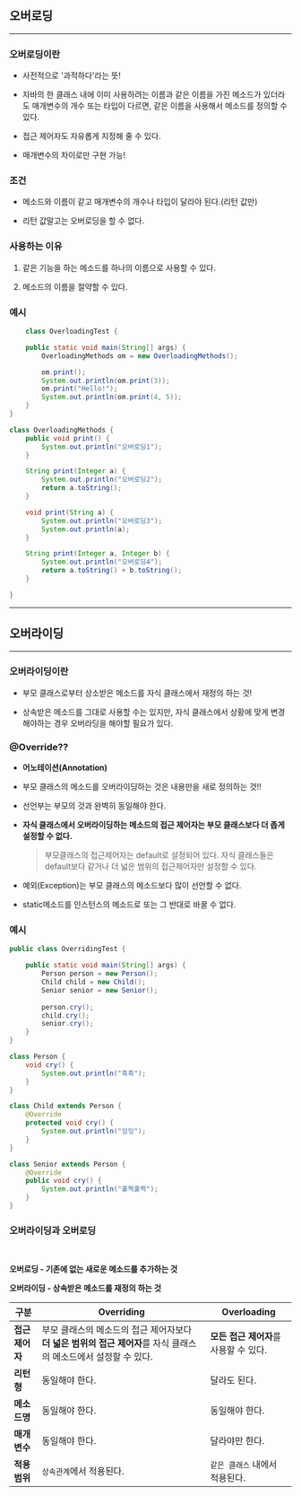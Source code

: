 ## 오버로딩
---
### 오버로딩이란
* 사전적으로 '과적하다'라는 뜻!

* 자바의 한 클래스 내에 이미 사용하려는 이름과 같은 이름을 가진 메소드가 있더라도 매개변수의 개수 또는 타입이 다르면, 같은 이름을 사용해서 메소드를 정의할 수 있다.

* 접근 제어자도 자유롭게 지정해 줄 수 있다.

* 매개변수의 차이로만 구현 가능!

### 조건

* 메소드와 이름이 같고 매개변수의 개수나 타입이 달라야 된다.(리턴 값만)

* 리턴 값말고는 오버로딩을 할 수 없다.

### 사용하는 이유

1. 같은 기능을 하는 메소드를 하나의 이름으로 사용할 수 있다.

2. 메소드의 이름을 절약할 수 있다.

### 예시
```java
    class OverloadingTest {

	public static void main(String[] args) {
		OverloadingMethods om = new OverloadingMethods();

		om.print();
		System.out.println(om.print(3));
		om.print("Hello!");
		System.out.println(om.print(4, 5));
	}
}

class OverloadingMethods {
	public void print() {
		System.out.println("오버로딩1");
	}

	String print(Integer a) {
		System.out.println("오버로딩2");
		return a.toString();
	}

	void print(String a) {
		System.out.println("오버로딩3");
		System.out.println(a);
	}

	String print(Integer a, Integer b) {
		System.out.println("오버로딩4");
		return a.toString() + b.toString();
	}

}
```

---
## 오버라이딩
---
### 오버라이딩이란
* 부모 클래스로부터 상소받은 메소드를 자식 클래스에서 재정의 하는 것!

* 상속받은 메소드를 그대로 사용할 수는 있지만, 자식 클래스에서 상황에 맞게 변경해야하는 경우 오버라딩을 해야할 필요가 있다.

### @Override??

* **어노테이션(Annotation)**

* 부모 클래스의 메소드를 오버라이딩하는 것은 내용만을 새로 정의하는 것!!

* 선언부는 부모의 것과 완벽히 동일해야 한다.

* **자식 클래스에서 오버라이딩하는 메소드의 접근 제어자는 부모 클래스보다 더 좁게 설정할 수 없다.**
    > 부모클래스의 접근제어자는 default로 설정되어 있다.
    자식 클래스들은 default보다 같거나 더 넓은 범위의 접근제어자만 설정할 수 있다.

* 예외(Exception)는 부모 클래스의 메소드보다 많이 선언할 수 없다.

* static메소드를 인스턴스의 메소드로 또는 그 반대로 바꿀 수 없다.

### 예시
```java
public class OverridingTest {

	public static void main(String[] args) {
		Person person = new Person();
		Child child = new Child();
		Senior senior = new Senior();
		
		person.cry();
		child.cry();
		senior.cry();
	}
}

class Person {
	void cry() {
		System.out.println("흑흑");
	}
}

class Child extends Person {
	@Override
	protected void cry() {
		System.out.println("잉잉");
	}
}

class Senior extends Person {
	@Override
	public void cry() {
		System.out.println("훌쩍훌쩍");
	}
}
```


### 오버라이딩과 오버로딩

<br>

**오버로딩 - 기존에 없는 새로운 메소드를 추가하는 것**

**오버라이딩 - 상속받은 메소드를 재정의 하는 것**

|구분|Overriding|Overloading|
|-----|---|---|
**접근 제어자**|부모 클래스의 메소드의 접근 제어자보다 **더 넓은 범위의 접근 제어자**를 자식 클래스의 메소드에서 설정할 수 있다.|**모든 접근 제어자**를 사용할 수 있다.|
**리턴형**|동일해야 한다.|달라도 된다.|
**메소드명**|동일해야 한다.|동일해야 한다.|
**매개변수**|동일해야 한다.|달라야만 한다.|
**적용 범위**|`상속관계`에서 적용된다.|`같은 클래스` 내에서 적용된다.
